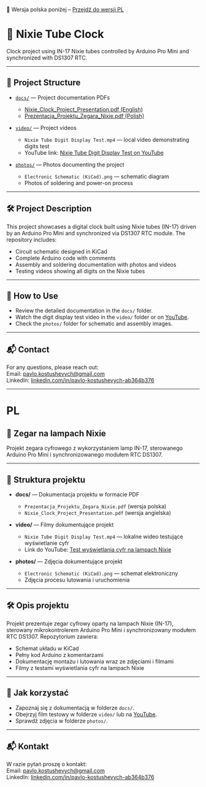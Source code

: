📄 Wersja polska poniżej – [Przejdź do wersji PL](#PL)

# 🎉 Nixie Tube Clock

Clock project using IN-17 Nixie tubes controlled by Arduino Pro Mini and synchronized with DS1307 RTC.

---

## 📂 Project Structure

- [`docs/`](./docs) — Project documentation PDFs  
  - [Nixie_Clock_Project_Presentation.pdf (English)](docs/Nixie_Clock_Project_Presentation.pdf)  
  - [Prezentacja_Projektu_Zegara_Nixie.pdf (Polish)](docs/Prezentacja_Projektu_Zegara_Nixie.pdf)

- [`video/`](./video) — Project videos  
  - `Nixie Tube Digit Display Test.mp4` — local video demonstrating digits test  
  - YouTube link: [Nixie Tube Digit Display Test on YouTube](https://youtube.com/shorts/KTlzbwLbgn8?feature=share)

- [`photos/`](./photos) — Photos documenting the project  
  - `Electronic Schematic (KiCad).png` — schematic diagram  
  - Photos of soldering and power-on process

---

## 🛠️ Project Description

This project showcases a digital clock built using Nixie tubes (IN-17) driven by an Arduino Pro Mini and synchronized via DS1307 RTC module. The repository includes:

- Circuit schematic designed in KiCad  
- Complete Arduino code with comments  
- Assembly and soldering documentation with photos and videos  
- Testing videos showing all digits on the Nixie tubes

---

## 📁 How to Use

- Review the detailed documentation in the `docs/` folder.  
- Watch the digit display test video in the `video/` folder or on [YouTube](https://youtube.com/shorts/KTlzbwLbgn8?feature=share).  
- Check the `photos/` folder for schematic and assembly images.

---

## 📬 Contact

For any questions, please reach out:  
Email: pavlo.kostushevych@gmail.com  
LinkedIn: [linkedin.com/in/pavlo-kostushevych-ab364b376](https://linkedin.com/in/pavlo-kostushevych-ab364b376)

---

# PL

## 🎉 Zegar na lampach Nixie

Projekt zegara cyfrowego z wykorzystaniem lamp IN-17, sterowanego Arduino Pro Mini i synchronizowanego modułem RTC DS1307.

---

## 📂 Struktura projektu

- **docs/** — Dokumentacja projektu w formacie PDF  
  - `Prezentacja_Projektu_Zegara_Nixie.pdf` (wersja polska)  
  - `Nixie_Clock_Project_Presentation.pdf` (wersja angielska)

- **video/** — Filmy dokumentujące projekt  
  - `Nixie Tube Digit Display Test.mp4` — lokalne wideo testujące wyświetlanie cyfr  
  - Link do YouTube: [Test wyświetlania cyfr na lampach Nixie](https://youtube.com/shorts/KTlzbwLbgn8?feature=share)

- **photos/** — Zdjęcia dokumentujące projekt  
  - `Electronic Schematic (KiCad).png` — schemat elektroniczny  
  - Zdjęcia procesu lutowania i uruchomienia

---

## 🛠️ Opis projektu

Projekt prezentuje zegar cyfrowy oparty na lampach Nixie (IN-17), sterowany mikrokontrolerem Arduino Pro Mini i synchronizowany modułem RTC DS1307. Repozytorium zawiera:

- Schemat układu w KiCad  
- Pełny kod Arduino z komentarzami  
- Dokumentację montażu i lutowania wraz ze zdjęciami i filmami  
- Filmy z testami wyświetlania cyfr na lampach Nixie

---

## 📁 Jak korzystać

- Zapoznaj się z dokumentacją w folderze `docs/`.  
- Obejrzyj film testowy w folderze `video/` lub na [YouTube](https://youtube.com/shorts/KTlzbwLbgn8?feature=share).  
- Sprawdź zdjęcia w folderze `photos/`.

---

## 📬 Kontakt

W razie pytań proszę o kontakt:  
Email: pavlo.kostushevych@gmail.com  
LinkedIn: [linkedin.com/in/pavlo-kostushevych-ab364b376](https://linkedin.com/in/pavlo-kostushevych-ab364b376)
